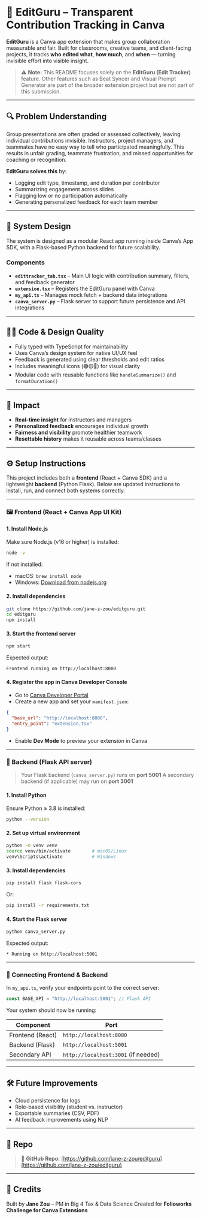 # 🧩 EditGuru – Transparent Contribution Tracking in Canva

**EditGuru** is a Canva app extension that makes group collaboration measurable and fair. Built for classrooms, creative teams, and client-facing projects, it tracks **who edited what**, **how much**, and **when** — turning invisible effort into visible insight.

> ⚠️ **Note:** This README focuses solely on the **EditGuru (Edit Tracker)** feature. Other features such as Beat Syncer and Visual Prompt Generator are part of the broader extension project but are not part of this submission.

---

## 🔍 Problem Understanding

Group presentations are often graded or assessed collectively, leaving individual contributions invisible. Instructors, project managers, and teammates have no easy way to tell who participated meaningfully. This results in unfair grading, teammate frustration, and missed opportunities for coaching or recognition.

**EditGuru solves this** by:

* Logging edit type, timestamp, and duration per contributor
* Summarizing engagement across slides
* Flagging low or no participation automatically
* Generating personalized feedback for each team member

---

## 🧠 System Design

The system is designed as a modular React app running inside Canva’s App SDK, with a Flask-based Python backend for future scalability.

### Components

* **`edittracker_tab.tsx`** – Main UI logic with contribution summary, filters, and feedback generator
* **`extension.tsx`** – Registers the EditGuru panel with Canva
* **`my_api.ts`** – Manages mock fetch + backend data integrations
* **`canva_server.py`** – Flask server to support future persistence and API integrations

---

## 🧑‍💻 Code & Design Quality

* Fully typed with TypeScript for maintainability
* Uses Canva’s design system for native UI/UX feel
* Feedback is generated using clear thresholds and edit ratios
* Includes meaningful icons (🟢🟡🔴) for visual clarity
* Modular code with reusable functions like `handleSummarize()` and `formatDuration()`

---

## 🎯 Impact

* **Real-time insight** for instructors and managers
* **Personalized feedback** encourages individual growth
* **Fairness and visibility** promote healthier teamwork
* **Resettable history** makes it reusable across teams/classes

---

## ⚙️ Setup Instructions

This project includes both a **frontend** (React + Canva SDK) and a lightweight **backend** (Python Flask). Below are updated instructions to install, run, and connect both systems correctly.

---

### 🖼️ Frontend (React + Canva App UI Kit)

#### 1. Install Node.js

Make sure Node.js (v16 or higher) is installed:

```bash
node -v
```

If not installed:

* macOS: `brew install node`
* Windows: [Download from nodejs.org](https://nodejs.org/)

#### 2. Install dependencies

```bash
git clone https://github.com/jane-z-zou/editguru.git
cd editguru
npm install
```

#### 3. Start the frontend server

```bash
npm start
```

Expected output:

```
Frontend running on http://localhost:8080
```

#### 4. Register the app in Canva Developer Console

* Go to [Canva Developer Portal](https://www.canva.com/developers/)
* Create a new app and set your `manifest.json`:

```json
{
  "base_url": "http://localhost:8080",
  "entry_point": "extension.tsx"
}
```

* Enable **Dev Mode** to preview your extension in Canva

---

### 🧠 Backend (Flask API server)

> Your Flask backend (`canva_server.py`) runs on **port 5001**
> A secondary backend (if applicable) may run on **port 3001**

#### 1. Install Python

Ensure Python ≥ 3.8 is installed:

```bash
python --version
```

#### 2. Set up virtual environment

```bash
python -m venv venv
source venv/bin/activate        # macOS/Linux
venv\Scripts\activate           # Windows
```

#### 3. Install dependencies

```bash
pip install flask flask-cors
```

Or:

```bash
pip install -r requirements.txt
```

#### 4. Start the Flask server

```bash
python canva_server.py
```

Expected output:

```
* Running on http://localhost:5001
```

---

### 🔗 Connecting Frontend & Backend

In `my_api.ts`, verify your endpoints point to the correct server:

```ts
const BASE_API = "http://localhost:5001"; // Flask API
```

Your system should now be running:

| Component        | Port                                |
| ---------------- | ----------------------------------- |
| Frontend (React) | `http://localhost:8080`             |
| Backend (Flask)  | `http://localhost:5001`             |
| Secondary API    | `http://localhost:3001` (if needed) |

---

## 🛠 Future Improvements

* Cloud persistence for logs
* Role-based visibility (student vs. instructor)
* Exportable summaries (CSV, PDF)
* AI feedback improvements using NLP

---

## 🔗 Repo

> 🔗 **GitHub Repo:** [https://github.com/jane-z-zou/editguru](https://github.com/jane-z-zou/editguru)

---

## 📣 Credits

Built by **Jane Zou** – PM in Big 4 Tax & Data Science
Created for **Folioworks Challenge for Canva Extensions**

